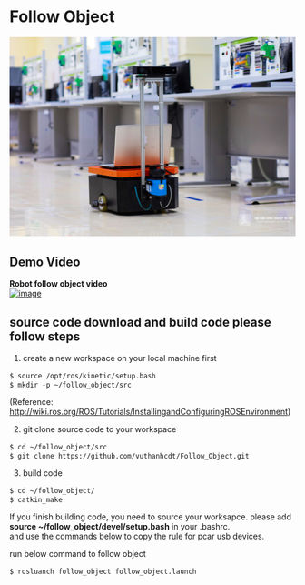# Follow Object

![image](https://github.com/vuthanhcdt/Follow_Object/blob/main/Image/t81942.jpg)


## Demo Video ##
**Robot follow object video**<br/> 
[![image](https://img.youtube.com/vi/j25A7QEM0ak/0.jpg)](https://youtu.be/j25A7QEM0ak)<br/>


## source code download and build code please follow steps ##
1. create a new workspace on your local machine first<br/>
```
$ source /opt/ros/kinetic/setup.bash
$ mkdir -p ~/follow_object/src
```
(Reference: http://wiki.ros.org/ROS/Tutorials/InstallingandConfiguringROSEnvironment)

2. git clone source code to your workspace<br/>
```
$ cd ~/follow_object/src
$ git clone https://github.com/vuthanhcdt/Follow_Object.git
```
3. build code<br/>
```
$ cd ~/follow_object/
$ catkin_make
```
If you finish building code, you need to source your worksapce.
please add **source ~/follow_object/devel/setup.bash** in your .bashrc.<br/>
and use the commands below to copy the rule for pcar usb devices.<br/>


run below command to follow object

```
$ rosluanch follow_object follow_object.launch
```
